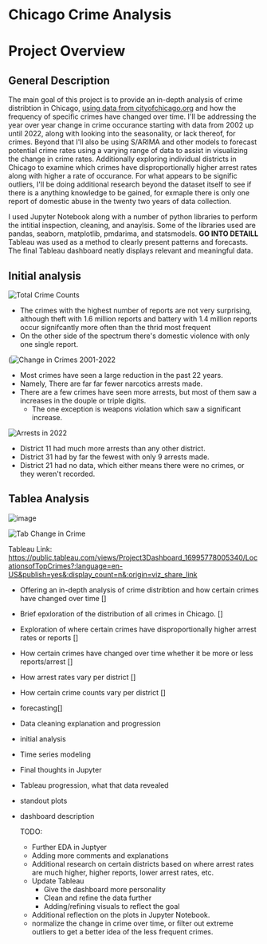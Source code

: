 # Chicago Crime Analysis

# Project Overview

## General Description
  The main goal of this project is to provide an in-depth analysis of crime distribtion in Chicago, [using data from cityofchicago.org](https://data.cityofchicago.org/Public-Safety/Crimes-2001-to-Present/ijzp-q8t2/data) and how the frequency of specific crimes have changed over time. I'll be addressing the year over year change in crime occurance starting with data from 2002 up until 2022, along with looking into the seasonality, or lack thereof, for crimes. Beyond that I'll also be using S/ARIMA and other models to forecast potential crime rates using a varying range of data to assist in visualizing the change in crime rates. Additionally exploring individual districts in Chicago to examine which crimes have disproportionally higher arrest rates along with higher a rate of occurance. For what appears to be signific outliers, I'll be doing additional research beyond the dataset itself to see if there is a anything knowledge to be gained, for exmaple there is only one report of domestic abuse in the twenty two years of data collection.
  
  I used Jupyter Notebook along with a number of python libraries to perform the intitial inspection, cleaning, and anaylsis. Some of the libraries used are pandas, seaborn, matplotlib, pmdarima, and statsmodels. **GO INTO DETAILL** 
  Tableau was used as a method to clearly present patterns and forecasts. The final Tableau dashboard neatly displays relevant and meaningful data. 






## Initial analysis

![Total Crime Counts](https://github.com/ThomasLane1820/Chicago-Crime-Analysis/assets/139289105/c5729a80-ea79-4aab-b9ed-e74313b33c82)

- The crimes with the highest number of reports are not very surprising, although theft with 1.6 million reports and battery with 1.4 million reports occur signifcantly more often than the thrid most frequent
- On the other side of the spectrum there's domestic violence with only one single report.

(![Change in Crimes 2001-2022](https://github.com/ThomasLane1820/Chicago-Crime-Analysis/assets/139289105/3009257c-04eb-49f0-b7f1-d3368ad55242)
- Most crimes have seen a large reduction in the past 22 years.
- Namely, There are far far fewer narcotics arrests made.
- There are a few crimes have seen more arrests, but most of them saw a increases in the douple or triple digits.
    - The one exception is weapons violation which saw a significant increase.

![Arrests in 2022](https://github.com/ThomasLane1820/Chicago-Crime-Analysis/assets/139289105/a027604c-ae70-4050-867a-6d3ee3774876)

- District 11 had much more arrests than any other district.
- District 31 had by far the fewest with only 9 arrests made.
- District 21 had no data, which either means there were no crimes, or they weren't recorded.




## Tablea Analysis

![image](https://github.com/ThomasLane1820/Project-3/assets/139289105/e060f80c-39f3-4188-a2ff-a555b2962d41)

![Tab Change in Crime](https://github.com/ThomasLane1820/Chicago-Crime-Analysis/assets/139289105/dff8437f-7bd1-43c9-a809-386b4bcf8c8b)


Tableau Link:  https://public.tableau.com/views/Project3Dashboard_16995778005340/LocationsofTopCrimes?:language=en-US&publish=yes&:display_count=n&:origin=viz_share_link 



- Offering an in-depth analysis of crime distribtion and how certain crimes have changed over time []
- Brief epxloration of the distribution of all crimes in Chicago. [] 
- Exploration of where certain crimes have disproportionally higher arrest rates or reports [] 
- How certain crimes have changed over time whether it be more or less reports/arrest [] 
- How arrest rates vary per district [] 
- How certain crime counts vary per district []
- forecasting[]
- Data cleaning explanation and progression
- initial analysis
- Time series modeling
- Final thoughts in Jupyter
- Tableau progression, what that data revealed
- standout plots
- dashboard description


  TODO:
  - Further EDA in Juptyer
  - Adding more comments and explanations
  - Additional research on certain districts based on where arrest rates are much higher, higher reports, lower arrest rates, etc.
  - Update Tableau
     - Give the dashboard more personality
     - Clean and refine the data further
     - Adding/refining visuals to reflect the goal
  - Additional reflection on the plots in Jupyter Notebook.
  - normalize the change in crime over time, or filter out extreme outliers to get a better idea of the less frequent crimes.
